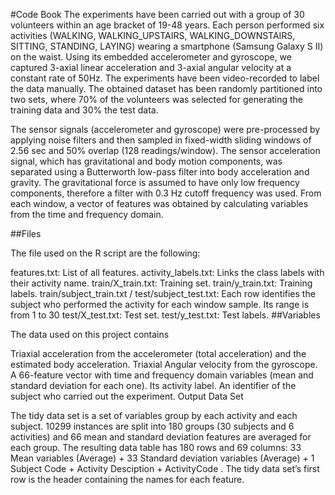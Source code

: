 #Code Book
The experiments have been carried out with a group of 30 volunteers within an age bracket of 19-48 years. Each person performed six activities (WALKING, WALKING_UPSTAIRS, WALKING_DOWNSTAIRS, SITTING, STANDING, LAYING) wearing a smartphone (Samsung Galaxy S II) on the waist. Using its embedded accelerometer and gyroscope, we captured 3-axial linear acceleration and 3-axial angular velocity at a constant rate of 50Hz. The experiments have been video-recorded to label the data manually. The obtained dataset has been randomly partitioned into two sets, where 70% of the volunteers was selected for generating the training data and 30% the test data.

The sensor signals (accelerometer and gyroscope) were pre-processed by applying noise filters and then sampled in fixed-width sliding windows of 2.56 sec and 50% overlap (128 readings/window). The sensor acceleration signal, which has gravitational and body motion components, was separated using a Butterworth low-pass filter into body acceleration and gravity. The gravitational force is assumed to have only low frequency components, therefore a filter with 0.3 Hz cutoff frequency was used. From each window, a vector of features was obtained by calculating variables from the time and frequency domain.

##Files

The file used on the R script are the following:

features.txt: List of all features.
activity_labels.txt: Links the class labels with their activity name.
train/X_train.txt: Training set.
train/y_train.txt: Training labels.
train/subject_train.txt / test/subject_test.txt: Each row identifies the subject who performed the activity for each window sample. Its range is from 1 to 30
test/X_test.txt: Test set.
test/y_test.txt: Test labels.
##Variables

The data used on this project contains

Triaxial acceleration from the accelerometer (total acceleration) and the estimated body acceleration.
Triaxial Angular velocity from the gyroscope.
A 66-feature vector with time and frequency domain variables (mean and standard deviation for each one).
Its activity label.
An identifier of the subject who carried out the experiment.
Output Data Set

The tidy data set is a set of variables group by each activity and each subject. 10299 instances are split into 180 groups (30 subjects and 6 activities) and 66 mean and standard deviation features are averaged for each group. The resulting data table has 180 rows and 69 columns: 33 Mean variables (Average) + 33 Standard deviation variables (Average) + 1 Subject Code + Activity Desciption + ActivityCode . The tidy data set’s first row is the header containing the names for each feature.
